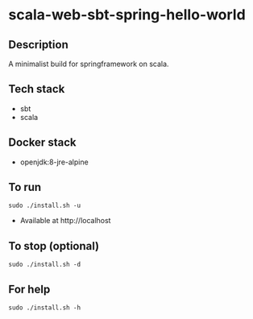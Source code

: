 # scala-web-sbt-spring-hello-world

## Description
A minimalist build for springframework
on scala.

## Tech stack
- sbt
- scala

## Docker stack
- openjdk:8-jre-alpine

## To run
`sudo ./install.sh -u`
- Available at http://localhost

## To stop (optional)
`sudo ./install.sh -d`

## For help
`sudo ./install.sh -h`
